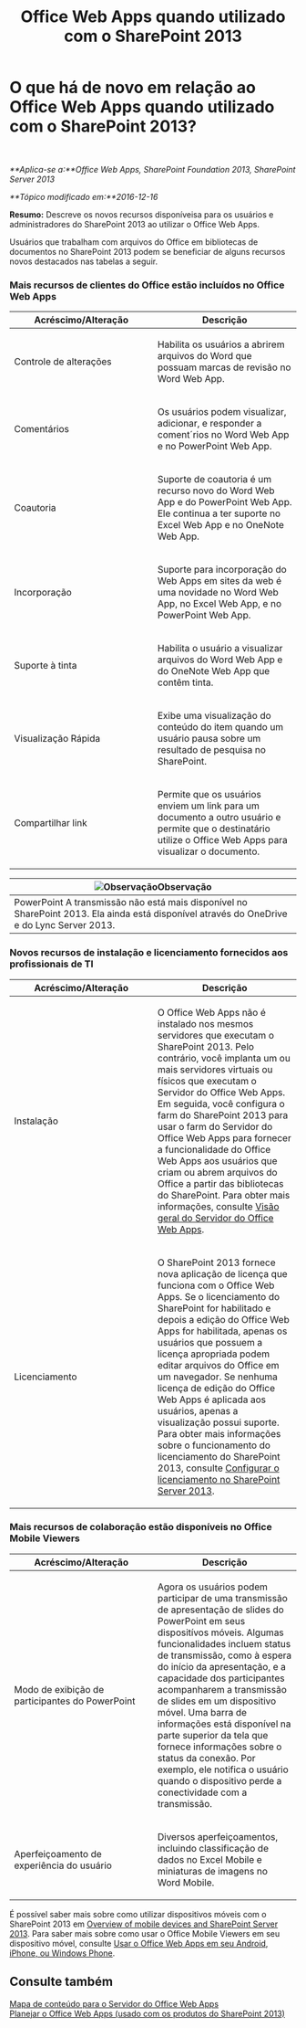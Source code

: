 ﻿---
title: Office Web Apps quando utilizado com o SharePoint 2013
TOCTitle: O que há de novo em relação ao Office Web Apps quando utilizado com o SharePoint 2013?
ms:assetid: fc26f45c-fdd2-45be-a924-c8a1c0a5924c
ms:mtpsurl: https://technet.microsoft.com/pt-br/library/Dn455087(v=office.15)
ms:contentKeyID: 58487583
ms.date: 02/08/2018
mtps_version: v=office.15
ms.translationtype: HT
---

# O que há de novo em relação ao Office Web Apps quando utilizado com o SharePoint 2013?

 

_**Aplica-se a:**Office Web Apps, SharePoint Foundation 2013, SharePoint Server 2013_

_**Tópico modificado em:**2016-12-16_

**Resumo:** Descreve os novos recursos disponíveisa para os usuários e administradores do SharePoint 2013 ao utilizar o Office Web Apps.


Usuários que trabalham com arquivos do Office em bibliotecas de documentos no SharePoint 2013 podem se beneficiar de alguns recursos novos destacados nas tabelas a seguir.

### Mais recursos de clientes do Office estão incluídos no Office Web Apps

<table>
<colgroup>
<col style="width: 50%" />
<col style="width: 50%" />
</colgroup>
<thead>
<tr class="header">
<th>Acréscimo/Alteração</th>
<th>Descrição</th>
</tr>
</thead>
<tbody>
<tr class="odd">
<td><p>Controle de alterações</p></td>
<td><p>Habilita os usuários a abrirem arquivos do Word que possuam marcas de revisão no Word Web App.</p></td>
</tr>
<tr class="even">
<td><p>Comentários</p></td>
<td><p>Os usuários podem visualizar, adicionar, e responder a coment´rios no Word Web App e no PowerPoint Web App.</p></td>
</tr>
<tr class="odd">
<td><p>Coautoria</p></td>
<td><p>Suporte de coautoria é um recurso novo do Word Web App e do PowerPoint Web App. Ele continua a ter suporte no Excel Web App e no OneNote Web App.</p></td>
</tr>
<tr class="even">
<td><p>Incorporação</p></td>
<td><p>Suporte para incorporação do Web Apps em sites da web é uma novidade no Word Web App, no Excel Web App, e no PowerPoint Web App.</p></td>
</tr>
<tr class="odd">
<td><p>Suporte à tinta</p></td>
<td><p>Habilita o usuário a visualizar arquivos do Word Web App e do OneNote Web App que contêm tinta.</p></td>
</tr>
<tr class="even">
<td><p>Visualização Rápida</p></td>
<td><p>Exibe uma visualização do conteúdo do item quando um usuário pausa sobre um resultado de pesquisa no SharePoint.</p></td>
</tr>
<tr class="odd">
<td><p>Compartilhar link</p></td>
<td><p>Permite que os usuários enviem um link para um documento a outro usuário e permite que o destinatário utilize o Office Web Apps para visualizar o documento.</p></td>
</tr>
</tbody>
</table>


<table>
<thead>
<tr class="header">
<th><img src="images/JJ219439.note(Office.15).gif" title="Observação" alt="Observação" />Observação</th>
</tr>
</thead>
<tbody>
<tr class="odd">
<td>PowerPoint A transmissão não está mais disponível no SharePoint 2013. Ela ainda está disponível através do OneDrive e do Lync Server 2013.</td>
</tr>
</tbody>
</table>


### Novos recursos de instalação e licenciamento fornecidos aos profissionais de TI

<table>
<colgroup>
<col style="width: 50%" />
<col style="width: 50%" />
</colgroup>
<thead>
<tr class="header">
<th>Acréscimo/Alteração</th>
<th>Descrição</th>
</tr>
</thead>
<tbody>
<tr class="odd">
<td><p>Instalação</p></td>
<td><p>O Office Web Apps não é instalado nos mesmos servidores que executam o SharePoint 2013. Pelo contrário, você implanta um ou mais servidores virtuais ou físicos que executam o Servidor do Office Web Apps. Em seguida, você configura o farm do SharePoint 2013 para usar o farm do Servidor do Office Web Apps para fornecer a funcionalidade do Office Web Apps aos usuários que criam ou abrem arquivos do Office a partir das bibliotecas do SharePoint. Para obter mais informações, consulte <a href="office-web-apps-server-overview.md">Visão geral do Servidor do Office Web Apps</a>.</p></td>
</tr>
<tr class="even">
<td><p>Licenciamento</p></td>
<td><p>O SharePoint 2013 fornece nova aplicação de licença que funciona com o Office Web Apps. Se o licenciamento do SharePoint for habilitado e depois a edição do Office Web Apps for habilitada, apenas os usuários que possuem a licença apropriada podem editar arquivos do Office em um navegador. Se nenhuma licença de edição do Office Web Apps é aplicada aos usuários, apenas a visualização possui suporte. Para obter mais informações sobre o funcionamento do licenciamento do SharePoint 2013, consulte <a href="https://technet.microsoft.com/pt-br/library/jj219627(v=office.15)">Configurar o licenciamento no SharePoint Server 2013</a>.</p></td>
</tr>
</tbody>
</table>


### Mais recursos de colaboração estão disponíveis no Office Mobile Viewers

<table>
<colgroup>
<col style="width: 50%" />
<col style="width: 50%" />
</colgroup>
<thead>
<tr class="header">
<th>Acréscimo/Alteração</th>
<th>Descrição</th>
</tr>
</thead>
<tbody>
<tr class="odd">
<td><p>Modo de exibição de participantes do PowerPoint</p></td>
<td><p>Agora os usuários podem participar de uma transmissão de apresentação de slides do PowerPoint em seus dispositívos móveis. Algumas funcionalidades incluem status de transmissão, como à espera do início da apresentação, e a capacidade dos participantes acompanharem a transmissão de slides em um dispositivo móvel. Uma barra de informações está disponível na parte superior da tela que fornece informações sobre o status da conexão. Por exemplo, ele notifica o usuário quando o dispositivo perde a conectividade com a transmissão.</p></td>
</tr>
<tr class="even">
<td><p>Aperfeiçoamento de experiência do usuário</p></td>
<td><p>Diversos aperfeiçoamentos, incluindo classificação de dados no Excel Mobile e miniaturas de imagens no Word Mobile.</p></td>
</tr>
</tbody>
</table>


É possível saber mais sobre como utilizar dispositivos móveis com o SharePoint 2013 em [Overview of mobile devices and SharePoint Server 2013](https://technet.microsoft.com/pt-br/library/fp161351\(v=office.15\)). Para saber mais sobre como usar o Office Mobile Viewers em seu dispositivo móvel, consulte [Usar o Office Web Apps em seu Android, iPhone, ou Windows Phone](http://go.microsoft.com/fwlink/p/?linkid=271045).

## Consulte também


[Mapa de conteúdo para o Servidor do Office Web Apps](content-roadmap-for-office-web-apps-server.md)  
[Planejar o Office Web Apps (usado com os produtos do SharePoint 2013)](plan-office-web-apps-used-with-sharepoint-2013.md)  
  

[](plan-office-web-apps-used-with-sharepoint-2013.md)

